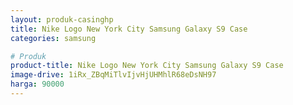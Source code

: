 ```yaml
---
layout: produk-casinghp
title: Nike Logo New York City Samsung Galaxy S9 Case
categories: samsung

# Produk
product-title: Nike Logo New York City Samsung Galaxy S9 Case
image-drive: 1iRx_ZBqMiTlvIjvHjUHMhlR68eDsNH97
harga: 90000
---
```


